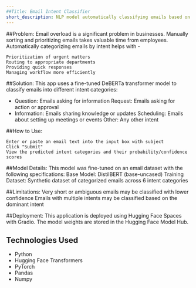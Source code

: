 ```yaml
---
##Title: Email Intent Classifier
short_description: NLP model automatically classifying emails based on intent
---
```


##Problem: 
Email overload is a significant problem in businesses. Manually sorting and prioritizing emails takes valuable time from employees. Automatically categorizing emails by intent helps with -

    Prioritization of urgent matters
    Routing to appropriate departments
    Providing quick responses
    Managing workflow more efficiently

##Solution: 
This app uses a fine-tuned DeBERTa transformer model to classify emails into different intent categories:
- Question: Emails asking for information Request: Emails asking for action or approval 
- Information: Emails sharing knowledge or updates Scheduling: Emails about setting up meetings or events Other: Any other intent

##How to Use:

    Enter or paste an email text into the input box with subject
    Click "Submit"
    View the predicted intent categories and their probability/confidence scores

##Model Details: 
This model was fine-tuned on an email dataset with the following specifications:
Base Model: DistilBERT (base-uncased) 
Training Dataset: Synthetic dataset of categorized emails across 6 intent categories

##Limitations: 
Very short or ambiguous emails may be classified with lower confidence Emails with multiple intents may be classified based on the dominant intent

##Deployment: 
This application is deployed using Hugging Face Spaces with Gradio. The model weights are stored in the Hugging Face Model Hub.

## Technologies Used
- Python
- Hugging Face Transformers
- PyTorch
- Pandas
- Numpy

